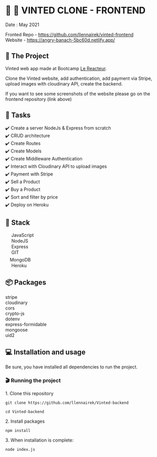 # 👖 👗 VINTED CLONE - FRONTEND

Date : May 2021  

Fronted Repo - https://github.com/llennairek/vinted-frontend   
Website - https://angry-banach-5bc60d.netlify.app/

## 📝 The Project


Vinted web app made at Bootcamp [Le Reacteur](https://www.lereacteur.io/).  

Clone the Vinted website, add authentication, add payment via Stripe, upload images with cloudinary API, create the backend.

If you want to see some screenshots of the website please go on the frontend repository (link above)

## 📃 Tasks

✔️ Create a server NodeJs & Express from scratch  
✔️ CRUD architecture  
✔️ Create Routes  
✔️ Create Models  
✔️ Create Middleware Authentication  
✔️ Interact with Cloudinary API to upload images  
✔️ Payment with Stripe  
✔️ Sell a Product  
✔️ Buy a Product  
✔️ Sort and filter by price  
✔️ Deploy on Heroku  


## 🧱 Stack

<img src="https://user-images.githubusercontent.com/78684032/122961185-719a1800-d384-11eb-906a-3854e856537b.png" width="15" height="15">   JavaScript  
<img src="https://user-images.githubusercontent.com/78684032/122961755-fdac3f80-d384-11eb-9ab8-90f6862bedb8.png" width="15" height="15">   NodeJS  
<img src="https://user-images.githubusercontent.com/78684032/122961805-0bfa5b80-d385-11eb-9d91-902a3c1c4c35.png" width="15" height="15">   Express  
<img src="https://user-images.githubusercontent.com/78684032/122961951-351aec00-d385-11eb-9e76-5a10ac757b86.png" width="15" height="15">   GIT  
<img src="https://user-images.githubusercontent.com/78684032/122961978-3f3cea80-d385-11eb-843c-91cb4da109e4.png" width="10" height="20">    MongoDB   
<img src="https://user-images.githubusercontent.com/78684032/122962030-4bc14300-d385-11eb-9e93-85680a25a6d6.png" width="15" height="15">   Heroku  

## 📦 Packages
stripe  
cloudinary  
cors  
crypto-js  
dotenv  
express-formidable  
mongoose  
uid2  

## 💻 Installation and usage

Be sure, you have installed all dependencies to run the project.

### 🎬 Running the project

1️. Clone this repository

`git clone https://github.com/llennairek/Vinted-backend`

`cd Vinted-backend`

2️. Install packages

`npm install`

3️. When installation is complete:

`node index.js`
